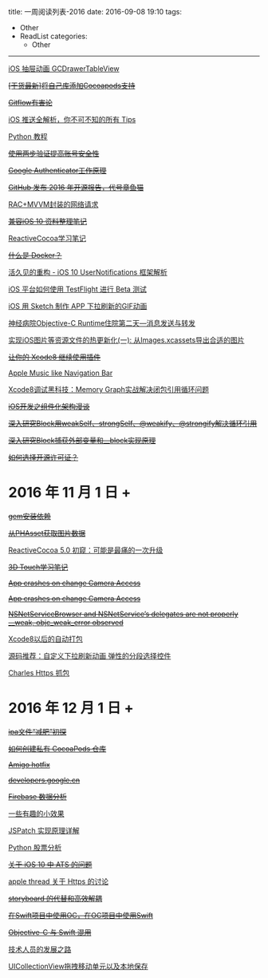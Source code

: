 title: 一周阅读列表-2016
date: 2016-09-08 19:10
tags:
- Other
- ReadList
    categories:
    - Other
---

[iOS 抽屉动画 GCDrawerTableView](https://github.com/Yuzeyang/GCDrawerTableView)

~~[[干货最新]将自己库添加Cocoapods支持](http://www.jianshu.com/p/489520b69d8b)~~

~~[Gitflow有害论](http://insights.thoughtworkers.org/gitflow-consider-harmful/)~~

<!-- More -->

[iOS 推送全解析，你不可不知的所有 Tips](http://www.jianshu.com/p/e9c313df746f)

[Python 教程](http://www.liaoxuefeng.com/wiki/0014316089557264a6b348958f449949df42a6d3a2e542c000)

~~[使用两步验证提高账号安全性](https://imququ.com/post/about-two-factor-authentication.html)~~

~~[Google Authenticator工作原理](http://blog.uouo123.com/post/379.html)~~

~~[GitHub 发布 2016 年开源报告，代号章鱼猫](https://www.oschina.net/news/77203/github-octoverse-2016?from=20160918)~~

[RAC+MVVM封装的网络请求](http://www.jianshu.com/p/4c32b6c0933a)

~~[兼容iOS 10 资料整理笔记](http://www.jianshu.com/p/0cc7aad638d9)~~

[ReactiveCocoa学习笔记](http://yulingtianxia.com/blog/2014/07/29/reactivecocoa/)

~~[什么是 Docker？](http://docs.daocloud.io/faq/what-is-docker)~~

[活久见的重构 - iOS 10 UserNotifications 框架解析](https://onevcat.com/2016/08/notification/)

[iOS 平台如何使用 TestFlight 进行 Beta 测试](https://blog.coding.net/blog/ios-testFlight)

[iOS 用 Sketch 制作 APP 下拉刷新的GIF动画](http://www.jianshu.com/p/45022427cf96)

[神经病院Objective-C Runtime住院第二天—消息发送与转发](http://www.jianshu.com/p/4d619b097e20)

[实现iOS图片等资源文件的热更新化(一): 从Images.xcassets导出合适的图片](https://segmentfault.com/a/1190000006945238)

~~[让你的 Xcode8 继续使用插件](http://vongloo.me/2016/09/10/Make-Your-Xcode8-Great-Again/)~~

[Apple Music like Navigation Bar](https://blog.austinchou.com/apple-music-like-navigation-bar/)

[Xcode8调试黑科技：Memory Graph实战解决闭包引用循环问题](http://mp.weixin.qq.com/s?__biz=MjM5OTM0MzIwMQ==&mid=2652547715&idx=1&sn=90e8ce31c601ab51c4548cb27fae5c1e&chksm=bcd2ef8d8ba5669bfbe2b950700344b741c7e2b68bfb87ae6986b77c423e2f2e600b6242a8cb&mpshare=1&scene=1&srcid=10191JHYTViYuJpI8EDCAUH6#rd)

~~[iOS开发之组件化架构漫谈](http://www.jianshu.com/p/67a6004f6930)~~

~~[深入研究Block用weakSelf、strongSelf、@weakify、@strongify解决循环引用](http://gold.xitu.io/post/57ccac1ac4c97100543b4761)~~

~~[深入研究Block捕获外部变量和__block实现原理](http://www.jianshu.com/p/ee9756f3d5f6)~~

~~[如何选择开源许可证？](http://www.ruanyifeng.com/blog/2011/05/how_to_choose_free_software_licenses.html)~~

# 2016 年 11 月 1 日 + 

~~[gem安装依赖](https://github.com/qiniu/ruby-sdk/issues/134)~~

~~[从PHAsset获取图片数据](http://happenroc.github.io/blog/2016/01/23/get-image-from-phasset/)~~

[ReactiveCocoa 5.0 初窥：可能是最痛的一次升级](http://www.jianshu.com/p/783731cb9456)

~~[3D Touch学习笔记](http://www.jianshu.com/p/c5b70a65f4b8)~~

~~[App crashes on change Camera Access](http://stackoverflow.com/questions/26115265/app-crashes-on-enabling-camera-access-from-settings-ios-8/)~~

~~[App crashes on change Camera Access](http://stackoverflow.com/questions/25611537/how-to-detect-changes-to-phauthorizationstatus)~~

~~[NSNetServiceBrowser and NSNetService’s delegates are not properly __weak, objc_weak_error observed](http://openradar.appspot.com/28943305)~~

[Xcode8以后的自动打包](https://fight4j.github.io/2016/11/21/xcodebuild/)

[源码推荐：自定义下拉刷新动画 弹性的分段选择控件](http://mp.weixin.qq.com/s?__biz=MjM5OTM0MzIwMQ==&mid=2652547894&idx=1&sn=5ad4710b4bba0dc7c7c6f6fd7c3fcfd4&chksm=bcd2ee388ba5672ea315bdfc28f46abe143b5ab51f14288b7bb0dd8633ec313ad14bec07562b&mpshare=1&scene=23&srcid=11262lQoDMtMHr6g73xHbAZk#rd)

[Charles Https 抓包](http://www.yangshebing.com/2016/11/13/iOS%E5%BC%80%E5%8F%91%E6%8A%93%E5%8C%85%E5%B7%A5%E5%85%B7%E4%B9%8BCharles%E4%BD%BF%E7%94%A8/)

# 2016 年 12 月 1 日 + 

~~[ipa文件“减肥”初探](http://www.jianshu.com/p/a72d03e92c80)~~

~~[如何创建私有 CocoaPods 仓库](http://www.jianshu.com/p/ddc2490bff9f)~~

~~[Amigo hotfix](https://amigo.ele.me/#/)~~

~~[developers.google.cn](https://developers.google.cn/)~~

~~[Firebase 数据分析](https://firebase.google.cn/)~~

[一些有趣的小效果](http://mp.weixin.qq.com/s?__biz=MjM5OTM0MzIwMQ==&mid=2652547982&idx=1&sn=ad54879795e54850fcc95684599b79e2&chksm=bcd2ee808ba567962b36ac290fd1eeeac3c9c09aeb9d13d85cfa91c1fccfdb29696fdf9c1358&mpshare=1&scene=23&srcid=12117siAW7wazoB8ztgTMcUJ#rd)

[JSPatch 实现原理详解](https://github.com/bang590/JSPatch/wiki/JSPatch-%E5%AE%9E%E7%8E%B0%E5%8E%9F%E7%90%86%E8%AF%A6%E8%A7%A3)

[Python 股票分析](http://blog.callmewhy.com/2016/02/27/stock-analyse-1/)

~~[关于 iOS 10 中 ATS 的问题](https://onevcat.com/2016/06/ios-10-ats/)~~

[apple thread 关于 Https 的讨论](https://forums.developer.apple.com/thread/48979)

~~[storyboard 的代替和高效解耦](http://holko.pl/2016/03/29/storyboards-and-alternatives/)~~

~~[在Swift项目中使用OC，在OC项目中使用Swift](http://kittenyang.com/swiftandoc/)~~

~~[Objective-C 与 Swift 混用](http://www.jianshu.com/p/4de0dff6c182)~~

[技术人员的发展之路](http://coolshell.cn/articles/17583.html?from=groupmessage&isappinstalled=0)

[UICollectionView拖拽移动单元以及本地保存](http://mp.weixin.qq.com/s?__biz=MjM5OTM0MzIwMQ==&mid=2652548102&idx=1&sn=738ecae1c54d82fce2f08c497bcff538&chksm=bcd2e9088ba5601e7e3634256cdea9ad4af299ffb8d4fc514f39bea1c0eca5185ac0120df5c3&mpshare=1&scene=23&srcid=1229ivjmKu1rHzpwpYo2eY0J#rd)
